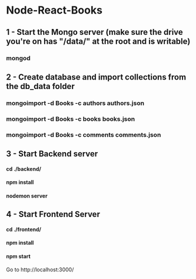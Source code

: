 # Node-React-Books

## 1 - Start the Mongo server (make sure the drive you're on has "/data/" at the root and is writable)
### mongod

## 2 - Create database and import collections from the db_data folder
### mongoimport -d Books -c authors authors.json
### mongoimport -d Books -c books books.json
### mongoimport -d Books -c comments comments.json

## 3 - Start Backend server
#### cd ./backend/ 
#### npm install
#### nodemon server

## 4 - Start Frontend Server
#### cd ./frontend/ 
#### npm install
#### npm start

Go to http://localhost:3000/

